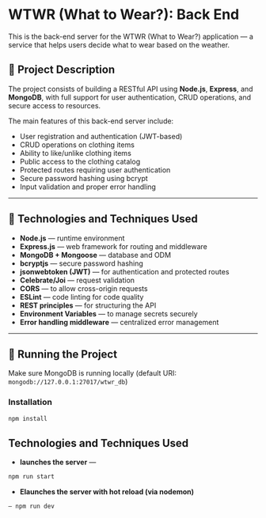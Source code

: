 # WTWR (What to Wear?): Back End

This is the back-end server for the WTWR (What to Wear?) application — a service that helps users decide what to wear based on the weather.

## 🧰 Project Description

The project consists of building a RESTful API using **Node.js**, **Express**, and **MongoDB**, with full support for user authentication, CRUD operations, and secure access to resources.

The main features of this back-end server include:

- User registration and authentication (JWT-based)
- CRUD operations on clothing items
- Ability to like/unlike clothing items
- Public access to the clothing catalog
- Protected routes requiring user authentication
- Secure password hashing using bcrypt
- Input validation and proper error handling

---

## 🚀 Technologies and Techniques Used

- **Node.js** — runtime environment
- **Express.js** — web framework for routing and middleware
- **MongoDB + Mongoose** — database and ODM
- **bcryptjs** — secure password hashing
- **jsonwebtoken (JWT)** — for authentication and protected routes
- **Celebrate/Joi** — request validation
- **CORS** — to allow cross-origin requests
- **ESLint** — code linting for code quality
- **REST principles** — for structuring the API
- **Environment Variables** — to manage secrets securely
- **Error handling middleware** — centralized error management

---

## 🧪 Running the Project

Make sure MongoDB is running locally (default URI: `mongodb://127.0.0.1:27017/wtwr_db`)

### Installation

```bash
npm install
```

## Technologies and Techniques Used

- **launches the server** —

```bash
npm run start
```

- **Elaunches the server with hot reload (via nodemon)**

```bash
— npm run dev
```
